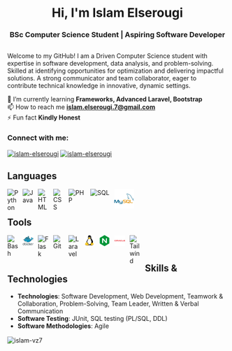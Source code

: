 ## <h1 align="center">Hi, I'm Islam Elserougi</h1>
<h3 align="center">BSc Computer Science Student | Aspiring Software Developer</h3>

##
Welcome to my GitHub!
I am a Driven Computer Science student with expertise in software development, data analysis, and problem-solving. Skilled at identifying opportunities for optimization and delivering impactful solutions. A strong communicator and team collaborator, eager to contribute technical knowledge in innovative, dynamic settings.

🌱 I’m currently learning **Frameworks, Advanced Laravel, Bootstrap** <br />
📫 How to reach me **islam.elserougi.7@gmail.com** <br />
⚡ Fun fact **Kindly Honest** 

<h3 align="left">Connect with me:</h3>
<p align="left">
<a href="https://linkedin.com/in/islam-elserougi" target="blank"><img align="center" src="https://raw.githubusercontent.com/rahuldkjain/github-profile-readme-generator/master/src/images/icons/Social/linked-in-alt.svg" alt="islam-elserougi" height="30" width="40" /></a>
<a href="https://github.com/islam-vz7" target="blank"><img align="center" src="https://cdn.jsdelivr.net/npm/simple-icons@3.0.1/icons/github.svg" alt="islam-elserougi" height="30" width="40" /></a>
</p>


## Languages

<img align="left" alt="Python" width="25px" style="padding-right:10px;" src="https://s3.dualstack.us-east-2.amazonaws.com/pythondotorg-assets/media/files/python-logo-only.svg" />
<img align="left" alt="Java" width="25px" style="padding-right:10px;" src="https://upload.wikimedia.org/wikipedia/en/3/30/Java_programming_language_logo.svg" />
<img align="left" alt="HTML" width="25px" style="padding-right:10px;" src="https://upload.wikimedia.org/wikipedia/commons/3/38/HTML5_Badge.svg" />
<img align="left" alt="CSS" width="25px" style="padding-right:10px;" src="https://upload.wikimedia.org/wikipedia/commons/6/62/CSS3_logo.svg" />
<img align="left" alt="PHP" width="40px" style="padding-right:10px;" src="https://upload.wikimedia.org/wikipedia/commons/2/27/PHP-logo.svg" />
<img align="left" alt="SQL" width="45px" style="padding-right:10px;" src="https://upload.wikimedia.org/wikipedia/commons/d/d7/Sql_data_base_with_logo.svg" />
<img align="left" alt="MySQL" width="45px" style="padding-right:10px;" src="https://raw.githubusercontent.com/devicons/devicon/master/icons/mysql/mysql-original-wordmark.svg" />


<br /><br />

## Tools

<img align="left" alt="Bash" width="25px" style="padding-right:10px;" src="https://www.vectorlogo.zone/logos/gnu_bash/gnu_bash-icon.svg" />
<img align="left" alt="Docker" width="25px" style="padding-right:10px;" src="https://raw.githubusercontent.com/devicons/devicon/master/icons/docker/docker-original-wordmark.svg" />
<img align="left" alt="Flask" width="25px" style="padding-right:10px;" src="https://icon.icepanel.io/Technology/png-shadow-512/Flask.png" />
<img align="left" alt="Git" width="25px" style="padding-right:10px;" src="https://www.vectorlogo.zone/logos/git-scm/git-scm-icon.svg" />
<img align="left" alt="Laravel" width="25px" style="padding-right:10px;" src="https://cdn.worldvectorlogo.com/logos/laravel-2.svg" />
<img align="left" alt="Linux" width="25px" style="padding-right:10px;" src="https://raw.githubusercontent.com/devicons/devicon/master/icons/linux/linux-original.svg" />
<img align="left" alt="NGINX" width="25px" style="padding-right:10px;" src="https://raw.githubusercontent.com/devicons/devicon/master/icons/nginx/nginx-original.svg" />
<img align="left" alt="Oracle" width="25px" style="padding-right:10px;" src="https://raw.githubusercontent.com/devicons/devicon/master/icons/oracle/oracle-original.svg" />
<img align="left" alt="Tailwind" width="25px" style="padding-right:10px;" src="https://www.vectorlogo.zone/logos/tailwindcss/tailwindcss-icon.svg" />



<br /><br />


## Skills & Technologies 
- **Technologies**: Software Development, Web Development, Teamwork & Collaboration, Problem-Solving, Team Leader, Written & Verbal Communication
- **Software Testing**: JUnit, SQL testing (PL/SQL, DDL)
- **Software Methodologies**: Agile


<p><img align="center" src="https://github-readme-stats.vercel.app/api/top-langs?username=islam-vz7&show_icons=true&theme=onedark&title_color=3abbb9&locale=en&layout=compact" alt="islam-vz7" /></p>
